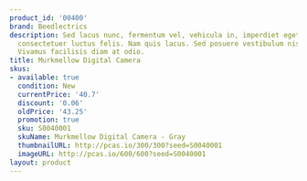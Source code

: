 ```yaml
---
product_id: '00400'
brand: Beedlectrics
description: Sed lacus nunc, fermentum vel, vehicula in, imperdiet eget, urna. Morbi
  consectetuer luctus felis. Nam quis lacus. Sed posuere vestibulum nisl. Donec turpis.
  Vivamus facilisis diam at odio.
title: Murkmellow Digital Camera
skus:
- available: true
  condition: New
  currentPrice: '40.7'
  discount: '0.06'
  oldPrice: '43.25'
  promotion: true
  sku: S0040001
  skuName: Murkmellow Digital Camera - Gray
  thumbnailURL: http://pcas.io/300/300?seed=S0040001
  imageURL: http://pcas.io/600/600?seed=S0040001
layout: product
---
```

